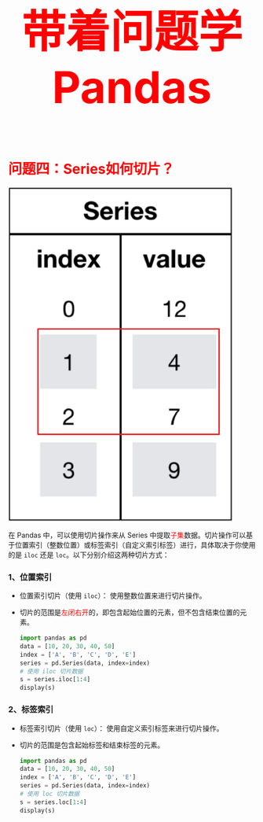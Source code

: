 



<p style="font-size: 90px;font-weight: bold;text-align: center;color: red;">带着问题学Pandas</p>




# <font color='red'>问题四：Series如何切片？</font>

<img src="./images/4-Series切片.png" style="zoom:67%;" />

在 Pandas 中，可以使用切片操作来从 Series 中提取<font color='red'>子集</font>数据。切片操作可以基于位置索引（整数位置）或标签索引（自定义索引标签）进行，具体取决于你使用的是 `iloc` 还是 `loc`。以下分别介绍这两种切片方式： 

### 1、位置索引

*   位置索引切片（使用 `iloc`）： 使用整数位置来进行切片操作。

* 切片的范围是<font color = 'red'>左闭右开</font>的，即包含起始位置的元素，但不包含结束位置的元素。  

  ```Python
  import pandas as pd
  data = [10, 20, 30, 40, 50]
  index = ['A', 'B', 'C', 'D', 'E']
  series = pd.Series(data, index=index)
  # 使用 iloc 切片数据
  s = series.iloc[1:4]
  display(s)
  ```

### 2、标签索引

*  标签索引切片（使用 `loc`）： 使用自定义索引标签来进行切片操作。

* 切片的范围是包含起始标签和结束标签的元素。 

  ```Python
  import pandas as pd
  data = [10, 20, 30, 40, 50]
  index = ['A', 'B', 'C', 'D', 'E']
  series = pd.Series(data, index=index)
  # 使用 loc 切片数据
  s = series.loc[1:4]
  display(s)
  ```

  

